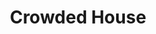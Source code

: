 ---
title: "Crowded House"
summary: "Crowded House are a rock band formed in Melbourne, Australia, in 1985 but based in Auckland, New Zealand, since 1988. Originally active from 1985 to 1996. The founding members were New Zealander and Australians and . Later band members included Neil Finn's brother , and Americans and . Mark Hart who had toured with the group joined as a permanent member in 1993. Founding drummer Hester left in the band in May 1994 citing family reasons. He briefly returned for their \"Farewell to the World\" concerts in Melbourne and Sydney in 1996 and also played on three new tracks recorded for the album \"Recurring Dream\" . His replacement was Peter Jones who remained with the group until they disbanded in 1996. On 26 March 2005, Hester died by suicide. In 2006, the group re-formed with new drummer Matt Sherrod and released two further albums in 2007 and 2010. In November 2016 they were inducted into the ARIA Hall of Fame. On 9 December 2019, Neil Finn unveiled via his official web site that the band's new line-up - alongside himself and Seymour - would add , and . As a result, Mark Hart and Matt Sherrod would no longer participate. Although other New Zealand solo acts have topped the US charts, the group hold the distinction of being the only New Zealand band to have made it to #2 in the US Billboard Singles chart, with their single \"Don't Dream It's Over\"."
image: "crowded-house.jpg"
---